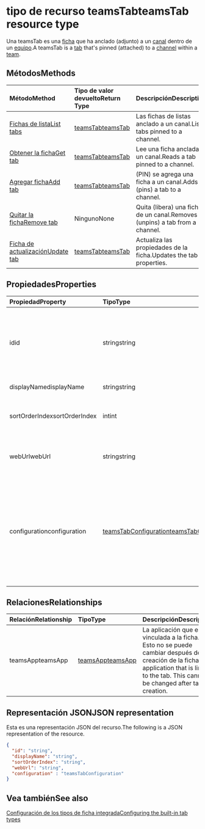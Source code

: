 # <a name="teamstab-resource-type"></a><span data-ttu-id="82c9c-101">tipo de recurso teamsTab</span><span class="sxs-lookup"><span data-stu-id="82c9c-101">teamsTab resource type</span></span>



<span data-ttu-id="82c9c-102">Una teamsTab es una [ficha](../resources/teamstab.md) que ha anclado (adjunto) a un [canal](channel.md) dentro de un [equipo](team.md).</span><span class="sxs-lookup"><span data-stu-id="82c9c-102">A teamsTab is a [tab](../resources/teamstab.md) that's pinned (attached) to a [channel](channel.md) within a [team](team.md).</span></span> 

## <a name="methods"></a><span data-ttu-id="82c9c-103">Métodos</span><span class="sxs-lookup"><span data-stu-id="82c9c-103">Methods</span></span>

| <span data-ttu-id="82c9c-104">Método</span><span class="sxs-lookup"><span data-stu-id="82c9c-104">Method</span></span>       | <span data-ttu-id="82c9c-105">Tipo de valor devuelto</span><span class="sxs-lookup"><span data-stu-id="82c9c-105">Return Type</span></span>  |<span data-ttu-id="82c9c-106">Descripción</span><span class="sxs-lookup"><span data-stu-id="82c9c-106">Description</span></span>|
|:---------------|:--------|:----------|
|[<span data-ttu-id="82c9c-107">Fichas de lista</span><span class="sxs-lookup"><span data-stu-id="82c9c-107">List tabs</span></span>](../api/teamstab_list.md) | [<span data-ttu-id="82c9c-108">teamsTab</span><span class="sxs-lookup"><span data-stu-id="82c9c-108">teamsTab</span></span>](teamstab.md) | <span data-ttu-id="82c9c-109">Las fichas de listas anclado a un canal.</span><span class="sxs-lookup"><span data-stu-id="82c9c-109">Lists tabs pinned to a channel.</span></span>|
|[<span data-ttu-id="82c9c-110">Obtener la ficha</span><span class="sxs-lookup"><span data-stu-id="82c9c-110">Get tab</span></span>](../api/teamstab_get.md) | [<span data-ttu-id="82c9c-111">teamsTab</span><span class="sxs-lookup"><span data-stu-id="82c9c-111">teamsTab</span></span>](teamstab.md) | <span data-ttu-id="82c9c-112">Lee una ficha anclada a un canal.</span><span class="sxs-lookup"><span data-stu-id="82c9c-112">Reads a tab pinned to a channel.</span></span>|
|[<span data-ttu-id="82c9c-113">Agregar ficha</span><span class="sxs-lookup"><span data-stu-id="82c9c-113">Add tab</span></span>](../api/teamstab_add.md) | [<span data-ttu-id="82c9c-114">teamsTab</span><span class="sxs-lookup"><span data-stu-id="82c9c-114">teamsTab</span></span>](teamstab.md) | <span data-ttu-id="82c9c-115">(PIN) se agrega una ficha a un canal.</span><span class="sxs-lookup"><span data-stu-id="82c9c-115">Adds (pins) a tab to a channel.</span></span>|
|[<span data-ttu-id="82c9c-116">Quitar la ficha</span><span class="sxs-lookup"><span data-stu-id="82c9c-116">Remove tab</span></span>](../api/teamstab_delete.md) | <span data-ttu-id="82c9c-117">Ninguno</span><span class="sxs-lookup"><span data-stu-id="82c9c-117">None</span></span> | <span data-ttu-id="82c9c-118">Quita (libera) una ficha de un canal.</span><span class="sxs-lookup"><span data-stu-id="82c9c-118">Removes (unpins) a tab from a channel.</span></span>|
|[<span data-ttu-id="82c9c-119">Ficha de actualización</span><span class="sxs-lookup"><span data-stu-id="82c9c-119">Update tab</span></span>](../api/teamstab_update.md) | [<span data-ttu-id="82c9c-120">teamsTab</span><span class="sxs-lookup"><span data-stu-id="82c9c-120">teamsTab</span></span>](teamstab.md) | <span data-ttu-id="82c9c-121">Actualiza las propiedades de la ficha.</span><span class="sxs-lookup"><span data-stu-id="82c9c-121">Updates the tab properties.</span></span>|


## <a name="properties"></a><span data-ttu-id="82c9c-122">Propiedades</span><span class="sxs-lookup"><span data-stu-id="82c9c-122">Properties</span></span>

|<span data-ttu-id="82c9c-123">Propiedad</span><span class="sxs-lookup"><span data-stu-id="82c9c-123">Property</span></span>|<span data-ttu-id="82c9c-124">Tipo</span><span class="sxs-lookup"><span data-stu-id="82c9c-124">Type</span></span>|<span data-ttu-id="82c9c-125">Descripción</span><span class="sxs-lookup"><span data-stu-id="82c9c-125">Description</span></span>|
|:---------------|:--------|:----------|
|  <span data-ttu-id="82c9c-126">id</span><span class="sxs-lookup"><span data-stu-id="82c9c-126">id</span></span>              |   <span data-ttu-id="82c9c-127">string</span><span class="sxs-lookup"><span data-stu-id="82c9c-127">string</span></span>                  |  <span data-ttu-id="82c9c-128">Identificador que identifica de forma exclusiva una instancia específica de una ficha de canal lectura sólo.</span><span class="sxs-lookup"><span data-stu-id="82c9c-128">Identifier that uniquely identifies a specific instance of a channel tab. Read only.</span></span>     |
|  <span data-ttu-id="82c9c-129">displayName</span><span class="sxs-lookup"><span data-stu-id="82c9c-129">displayName</span></span>            |   <span data-ttu-id="82c9c-130">string</span><span class="sxs-lookup"><span data-stu-id="82c9c-130">string</span></span>                  |  <span data-ttu-id="82c9c-131">Nombre de la ficha.</span><span class="sxs-lookup"><span data-stu-id="82c9c-131">Name of the tab.</span></span>     |
|  <span data-ttu-id="82c9c-132">sortOrderIndex</span><span class="sxs-lookup"><span data-stu-id="82c9c-132">sortOrderIndex</span></span>  |   <span data-ttu-id="82c9c-133">int</span><span class="sxs-lookup"><span data-stu-id="82c9c-133">int</span></span>                     |  <span data-ttu-id="82c9c-134">Índice del orden utilizado para la ordenación de las fichas</span><span class="sxs-lookup"><span data-stu-id="82c9c-134">Index of the order used for sorting tabs</span></span>     |
|  <span data-ttu-id="82c9c-135">webUrl</span><span class="sxs-lookup"><span data-stu-id="82c9c-135">webUrl</span></span>          |   <span data-ttu-id="82c9c-136">string</span><span class="sxs-lookup"><span data-stu-id="82c9c-136">string</span></span>                  |  <span data-ttu-id="82c9c-137">Dirección url del vínculo profundo de la instancia de ficha.</span><span class="sxs-lookup"><span data-stu-id="82c9c-137">Deep link url of the tab instance.</span></span> <span data-ttu-id="82c9c-138">Solo lectura.</span><span class="sxs-lookup"><span data-stu-id="82c9c-138">Read only.</span></span>     |
|  <span data-ttu-id="82c9c-139">configuration</span><span class="sxs-lookup"><span data-stu-id="82c9c-139">configuration</span></span>        |   [<span data-ttu-id="82c9c-140">teamsTabConfiguration</span><span class="sxs-lookup"><span data-stu-id="82c9c-140">teamsTabConfiguration</span></span>](teamstabconfiguration.md) |  <span data-ttu-id="82c9c-141">Contenedor de configuración personalizada que se aplican a una ficha. La ficha se considera configurado sólo una vez que se establece esta propiedad.</span><span class="sxs-lookup"><span data-stu-id="82c9c-141">Container for custom settings applied to a tab. The tab is considered configured only once this property is set.</span></span>     |

## <a name="relationships"></a><span data-ttu-id="82c9c-142">Relaciones</span><span class="sxs-lookup"><span data-stu-id="82c9c-142">Relationships</span></span>

| <span data-ttu-id="82c9c-143">Relación</span><span class="sxs-lookup"><span data-stu-id="82c9c-143">Relationship</span></span> | <span data-ttu-id="82c9c-144">Tipo</span><span class="sxs-lookup"><span data-stu-id="82c9c-144">Type</span></span>   | <span data-ttu-id="82c9c-145">Descripción</span><span class="sxs-lookup"><span data-stu-id="82c9c-145">Description</span></span> |
|:---------------|:--------|:----------|
|<span data-ttu-id="82c9c-146">teamsApp</span><span class="sxs-lookup"><span data-stu-id="82c9c-146">teamsApp</span></span>|[<span data-ttu-id="82c9c-147">teamsApp</span><span class="sxs-lookup"><span data-stu-id="82c9c-147">teamsApp</span></span>](teamsapp.md) | <span data-ttu-id="82c9c-148">La aplicación que está vinculada a la ficha. Esto no se puede cambiar después de la creación de la ficha.</span><span class="sxs-lookup"><span data-stu-id="82c9c-148">The application that is linked to the tab. This cannot be changed after tab creation.</span></span> |

## <a name="json-representation"></a><span data-ttu-id="82c9c-149">Representación JSON</span><span class="sxs-lookup"><span data-stu-id="82c9c-149">JSON representation</span></span>

<span data-ttu-id="82c9c-150">Esta es una representación JSON del recurso.</span><span class="sxs-lookup"><span data-stu-id="82c9c-150">The following is a JSON representation of the resource.</span></span>


<!-- {
  "blockType": "resource",
  "baseType": "microsoft.graph.entity",
  "@odata.type": "microsoft.graph.teamsTab"
}-->

```json
{  
  "id": "string",
  "displayName": "string",
  "sortOrderIndex": "string",
  "webUrl": "string",
  "configuration" : "teamsTabConfiguration"
}

```

<!-- uuid: 8fcb5dbc-d5aa-4681-8e31-b001d5168d79
2015-10-25 14:57:30 UTC -->
<!-- {
  "type": "#page.annotation",
  "description": "teamsTab resource",
  "keywords": "",
  "section": "documentation",
  "tocPath": ""
}-->

## <a name="see-also"></a><span data-ttu-id="82c9c-151">Vea también</span><span class="sxs-lookup"><span data-stu-id="82c9c-151">See also</span></span>

[<span data-ttu-id="82c9c-152">Configuración de los tipos de ficha integrada</span><span class="sxs-lookup"><span data-stu-id="82c9c-152">Configuring the built-in tab types</span></span>](../../../concepts/teams-configuring-builtin-tabs.md)
